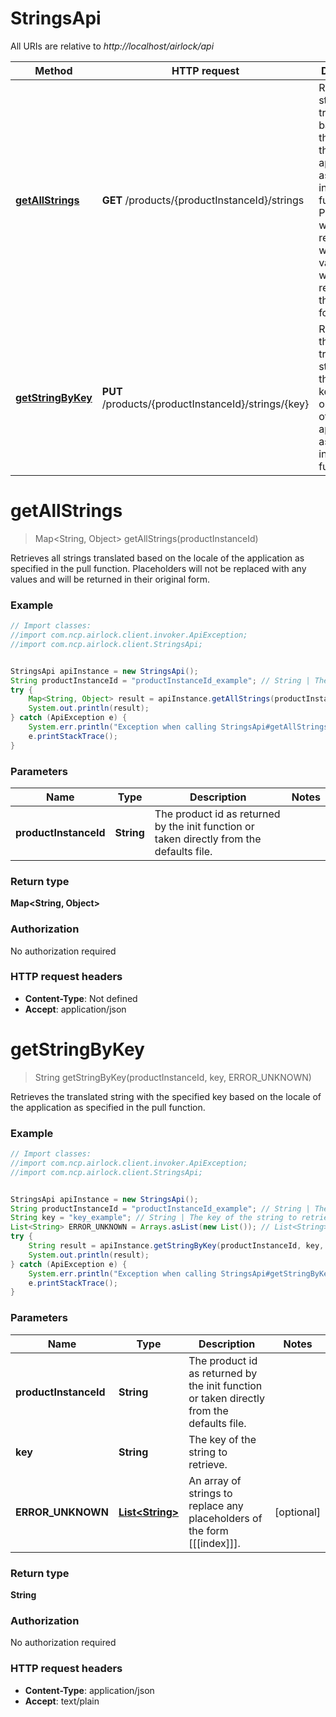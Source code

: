 # StringsApi

All URIs are relative to *http://localhost/airlock/api*

Method | HTTP request | Description
------------- | ------------- | -------------
[**getAllStrings**](StringsApi.md#getAllStrings) | **GET** /products/{productInstanceId}/strings | Retrieves all strings translated based on the locale of the application as specified in the pull function. Placeholders will not be replaced with any values and will be returned in their original form.
[**getStringByKey**](StringsApi.md#getStringByKey) | **PUT** /products/{productInstanceId}/strings/{key} | Retrieves the translated string with the specified key based on the locale of the application as specified in the pull function.


<a name="getAllStrings"></a>
# **getAllStrings**
> Map&lt;String, Object&gt; getAllStrings(productInstanceId)

Retrieves all strings translated based on the locale of the application as specified in the pull function. Placeholders will not be replaced with any values and will be returned in their original form.

### Example
```java
// Import classes:
//import com.ncp.airlock.client.invoker.ApiException;
//import com.ncp.airlock.client.StringsApi;


StringsApi apiInstance = new StringsApi();
String productInstanceId = "productInstanceId_example"; // String | The product id as returned by the init function or taken directly from the defaults file.
try {
    Map<String, Object> result = apiInstance.getAllStrings(productInstanceId);
    System.out.println(result);
} catch (ApiException e) {
    System.err.println("Exception when calling StringsApi#getAllStrings");
    e.printStackTrace();
}
```

### Parameters

Name | Type | Description  | Notes
------------- | ------------- | ------------- | -------------
 **productInstanceId** | **String**| The product id as returned by the init function or taken directly from the defaults file. |

### Return type

**Map&lt;String, Object&gt;**

### Authorization

No authorization required

### HTTP request headers

 - **Content-Type**: Not defined
 - **Accept**: application/json

<a name="getStringByKey"></a>
# **getStringByKey**
> String getStringByKey(productInstanceId, key, ERROR_UNKNOWN)

Retrieves the translated string with the specified key based on the locale of the application as specified in the pull function.

### Example
```java
// Import classes:
//import com.ncp.airlock.client.invoker.ApiException;
//import com.ncp.airlock.client.StringsApi;


StringsApi apiInstance = new StringsApi();
String productInstanceId = "productInstanceId_example"; // String | The product id as returned by the init function or taken directly from the defaults file.
String key = "key_example"; // String | The key of the string to retrieve.
List<String> ERROR_UNKNOWN = Arrays.asList(new List()); // List<String> | An array of strings to replace any placeholders of the form [[[index]]].
try {
    String result = apiInstance.getStringByKey(productInstanceId, key, ERROR_UNKNOWN);
    System.out.println(result);
} catch (ApiException e) {
    System.err.println("Exception when calling StringsApi#getStringByKey");
    e.printStackTrace();
}
```

### Parameters

Name | Type | Description  | Notes
------------- | ------------- | ------------- | -------------
 **productInstanceId** | **String**| The product id as returned by the init function or taken directly from the defaults file. |
 **key** | **String**| The key of the string to retrieve. |
 **ERROR_UNKNOWN** | [**List&lt;String&gt;**](List.md)| An array of strings to replace any placeholders of the form [[[index]]]. | [optional]

### Return type

**String**

### Authorization

No authorization required

### HTTP request headers

 - **Content-Type**: application/json
 - **Accept**: text/plain

